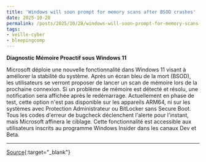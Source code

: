 ```yaml
---
title: 'Windows will soon prompt for memory scans after BSOD crashes'
date: 2025-10-28
permalink: /posts/2025/10/28/windows-will-soon-prompt-for-memory-scans-after-bsod-crashes/
tags:
- veille-cyber
- bleepingcomp
---
```

**Diagnostic Mémoire Proactif sous Windows 11**

Microsoft déploie une nouvelle fonctionnalité dans Windows 11 visant à améliorer la stabilité du système. Après un écran bleu de la mort (BSOD), les utilisateurs se verront proposer de lancer un scan de mémoire lors de la prochaine connexion. Si un problème de mémoire est détecté et résolu, une notification sera affichée après le redémarrage. Actuellement en phase de test, cette option n'est pas disponible sur les appareils ARM64, ni sur les systèmes avec Protection Administrateur ou BitLocker sans Secure Boot. Tous les codes d'erreur de bugcheck déclenchent l'alerte pour l'instant, mais Microsoft affinera le ciblage. Cette fonctionnalité est accessible aux utilisateurs inscrits au programme Windows Insider dans les canaux Dev et Beta.

---
[Source](https://www.bleepingcomputer.com/news/microsoft/windows-will-soon-prompt-for-memory-scans-after-bsod-crashes/){:target="_blank"}
